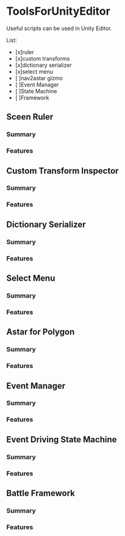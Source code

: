 # ToolsForUnityEditor
Useful scripts can be used in Unity Editor.

List:
- [x]ruler
- [x]custom transforms
- [x]dictionary serializer
- [x]select menu 
- [ ]nav2astar gizmo
- [ ]Event Manager
- [ ]State Machine
- [ ]Framework

## Sceen Ruler
### Summary
### Features

## Custom Transform Inspector
### Summary
### Features

## Dictionary Serializer
### Summary
### Features

## Select Menu 
### Summary
### Features

## Astar for Polygon
### Summary
### Features

## Event Manager
### Summary
### Features

## Event Driving State Machine
### Summary
### Features

## Battle Framework
### Summary
### Features
